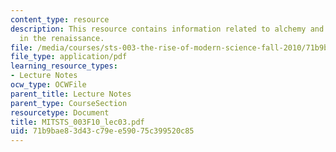 ```yaml
---
content_type: resource
description: This resource contains information related to alchemy and experiment
  in the renaissance.
file: /media/courses/sts-003-the-rise-of-modern-science-fall-2010/71b9bae83d43c79ee59075c399520c85_MITSTS_003F10_lec03.pdf
file_type: application/pdf
learning_resource_types:
- Lecture Notes
ocw_type: OCWFile
parent_title: Lecture Notes
parent_type: CourseSection
resourcetype: Document
title: MITSTS_003F10_lec03.pdf
uid: 71b9bae8-3d43-c79e-e590-75c399520c85
---
```

